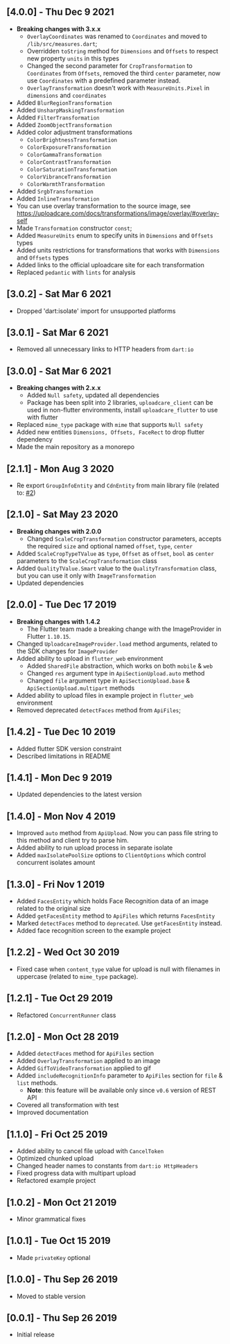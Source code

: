 ## [4.0.0] - Thu Dec 9 2021
* **Breaking changes with 3.x.x**
  * `OverlayCoordinates` was renamed to `Coordinates` and moved to `/lib/src/measures.dart`;
  * Overridden `toString` method for `Dimensions` and `Offsets` to respect new property `units` in this types
  * Changed the second parameter for `CropTransformation` to `Coordinates` from `Offsets`, removed the third `center` parameter, now use `Coordinates` with a predefined parameter instead.
  * `OverlayTransformation` doesn't work with `MeasureUnits.Pixel` in `dimensions` and `coordinates`
* Added `BlurRegionTransformation`
* Added `UnsharpMaskingTransformation`
* Added `FilterTransformation`
* Added `ZoomObjectTransformation`
* Added color adjustment transformations
  * `ColorBrightnessTransformation`
  * `ColorExposureTransformation`
  * `ColorGammaTransformation`
  * `ColorContrastTransformation`
  * `ColorSaturationTransformation`
  * `ColorVibranceTransformation`
  * `ColorWarmthTransformation`
* Added `SrgbTransformation`
* Added `InlineTransformation`
* You can use overlay transformation to the source image, see https://uploadcare.com/docs/transformations/image/overlay/#overlay-self
* Made `Transformation` constructor `const`;
* Added `MeasureUnits` enum to specify units in `Dimensions` and `Offsets` types
* Added units restrictions for transformations that works with `Dimensions` and `Offsets` types
* Added links to the official uploadcare site for each transformation
* Replaced `pedantic` with `lints` for analysis

## [3.0.2] - Sat Mar 6 2021
* Dropped 'dart:isolate' import for unsupported platforms

## [3.0.1] - Sat Mar 6 2021
* Removed all unnecessary links to HTTP headers from `dart:io`

## [3.0.0] - Sat Mar 6 2021
* **Breaking changes with 2.x.x**
  * Added `Null safety`, updated all dependencies
  * Package has been split into 2 libraries, `uploadcare_client` can be used in non-flutter environments, install `uploadcare_flutter` to use with flutter
* Replaced `mime_type` package with `mime` that supports `Null safety`
* Added new entities `Dimensions, Offsets, FaceRect` to drop flutter dependency
* Made the main repository as a monorepo

## [2.1.1] - Mon Aug 3 2020
* Re export `GroupInfoEntity` and `CdnEntity` from main library file (related to: [#2](https://github.com/KonstantinKai/uploadcare_client/issues/2))

## [2.1.0] - Sat May 23 2020
* **Breaking changes with 2.0.0**
  * Changed `ScaleCropTransformation` constructor parameters, accepts the required `size` and optional named `offset`, `type`, `center`
* Added `ScaleCropTypeTValue` as `type`, `Offset` as `offset`, `bool` as `center` parameters to the `ScaleCropTransformation` class
* Added `QualityTValue.Smart` value to the `QualityTransformation` class, but you can use it only with `ImageTransformation`
* Updated dependencies

## [2.0.0] - Tue Dec 17 2019
* **Breaking changes with 1.4.2**
  * The Flutter team made a breaking change with the ImageProvider in Flutter `1.10.15`.
* Changed `UploadcareImageProvider.load` method arguments, related to the SDK changes for `ImageProvider`
* Added ability to upload in `flutter_web` environment
  * Added `SharedFile` abstraction, which works on both `mobile` & `web`
  * Changed `res` argument type in `ApiSectionUpload.auto` method
  * Changed `file` argument type in `ApiSectionUpload.base` & `ApiSectionUpload.multipart` methods
* Added ability to upload files in example project in `flutter_web` environment
* Removed deprecated `detectFaces` method from `ApiFiles`;

## [1.4.2] - Tue Dec 10 2019
* Added flutter SDK version constraint
* Described limitations in README

## [1.4.1] - Mon Dec 9 2019
* Updated dependencies to the latest version

## [1.4.0] - Mon Nov 4 2019
* Improved `auto` method from `ApiUpload`. Now you can pass file string to this method and client try to parse him.
* Added ability to run upload process in separate isolate
* Added `maxIsolatePoolSize` options to `ClientOptions` which control concurrent isolates amount

## [1.3.0] - Fri Nov 1 2019
* Added `FacesEntity` which holds Face Recognition data of an image related to the original size
* Added `getFacesEntity` method to `ApiFiles` which returns `FacesEntity`
* Marked `detectFaces` method to `deprecated`. Use `getFacesEntity` instead.
* Added face recognition screen to the example project

## [1.2.2] - Wed Oct 30 2019
* Fixed case when `content_type` value for upload is null with filenames in uppercase (related to `mime_type` package).

## [1.2.1] - Tue Oct 29 2019
* Refactored `ConcurrentRunner` class

## [1.2.0] - Mon Oct 28 2019
* Added `detectFaces` method for `ApiFiles` section
* Added `OverlayTransformation` applied to an image
* Added `GifToVideoTransformation` applied to gif
* Added `includeRecognitionInfo` parameter to `ApiFiles` section for `file` & `list` methods.
    * **Note**: this feature will be available only since `v0.6` version of REST API
* Covered all transformation with test
* Improved documentation

## [1.1.0] - Fri Oct 25 2019
* Added ability to cancel file upload with `CancelToken`
* Optimized chunked upload
* Changed header names to constants from `dart:io HttpHeaders`
* Fixed progress data with multipart upload
* Refactored example project

## [1.0.2] - Mon Oct 21 2019
* Minor grammatical fixes

## [1.0.1] - Tue Oct 15 2019
* Made `privateKey` optional

## [1.0.0] - Thu Sep 26 2019
* Moved to stable version

## [0.0.1] - Thu Sep 26 2019
* Initial release
